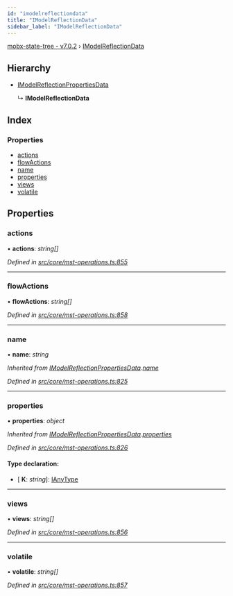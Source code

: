 ```yaml
---
id: "imodelreflectiondata"
title: "IModelReflectionData"
sidebar_label: "IModelReflectionData"
---
```


[mobx-state-tree - v7.0.2](../index.md) › [IModelReflectionData](imodelreflectiondata.md)

## Hierarchy

* [IModelReflectionPropertiesData](imodelreflectionpropertiesdata.md)

  ↳ **IModelReflectionData**

## Index

### Properties

* [actions](imodelreflectiondata.md#actions)
* [flowActions](imodelreflectiondata.md#flowactions)
* [name](imodelreflectiondata.md#name)
* [properties](imodelreflectiondata.md#properties)
* [views](imodelreflectiondata.md#views)
* [volatile](imodelreflectiondata.md#volatile)

## Properties

###  actions

• **actions**: *string[]*

*Defined in [src/core/mst-operations.ts:855](https://github.com/mobxjs/mobx-state-tree/blob/b34bf45a/src/core/mst-operations.ts#L855)*

___

###  flowActions

• **flowActions**: *string[]*

*Defined in [src/core/mst-operations.ts:858](https://github.com/mobxjs/mobx-state-tree/blob/b34bf45a/src/core/mst-operations.ts#L858)*

___

###  name

• **name**: *string*

*Inherited from [IModelReflectionPropertiesData](imodelreflectionpropertiesdata.md).[name](imodelreflectionpropertiesdata.md#name)*

*Defined in [src/core/mst-operations.ts:825](https://github.com/mobxjs/mobx-state-tree/blob/b34bf45a/src/core/mst-operations.ts#L825)*

___

###  properties

• **properties**: *object*

*Inherited from [IModelReflectionPropertiesData](imodelreflectionpropertiesdata.md).[properties](imodelreflectionpropertiesdata.md#properties)*

*Defined in [src/core/mst-operations.ts:826](https://github.com/mobxjs/mobx-state-tree/blob/b34bf45a/src/core/mst-operations.ts#L826)*

#### Type declaration:

* \[ **K**: *string*\]: [IAnyType](ianytype.md)

___

###  views

• **views**: *string[]*

*Defined in [src/core/mst-operations.ts:856](https://github.com/mobxjs/mobx-state-tree/blob/b34bf45a/src/core/mst-operations.ts#L856)*

___

###  volatile

• **volatile**: *string[]*

*Defined in [src/core/mst-operations.ts:857](https://github.com/mobxjs/mobx-state-tree/blob/b34bf45a/src/core/mst-operations.ts#L857)*
